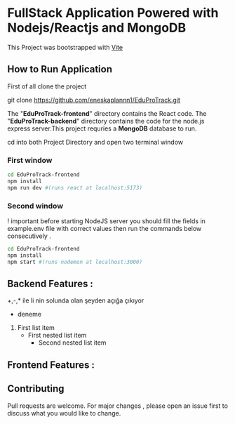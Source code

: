 # FullStack Application Powered with Nodejs/Reactjs and MongoDB

This Project was bootstrapped with [Vite](https://github.com/vitejs/vite)

## How to Run Application

First of all clone the project

git clone https://github.com/eneskaplannn1/EduProTrack.git

The "**EduProTrack-frontend**" directory contains the React code. The "**EduProTrack-backend**" directory contains the code for the node.js express server.This project requries a **MongoDB** database to run.

cd into both Project Directory and open two terminal window

### First window

```bash
cd EduProTrack-frontend
npm install
npm run dev #(runs react at localhost:5173)
```

### Second window

! important
before starting NodeJS server you should fill the fields in example.env file with correct values then run the commands below consecutively .

```bash
cd EduProTrack-frontend
npm install
npm start #(runs nodemon at localhost:3000)
```

## Backend Features :

+,-,\* ile li nin solunda olan şeyden açığa çıkıyor

- deneme

1. First list item
   - First nested list item
     - Second nested list item

## Frontend Features :

## Contributing

Pull requests are welcome. For major changes , please open an issue first to discuss what you would like to change.
